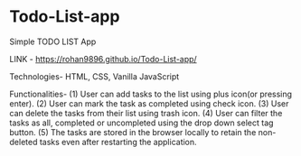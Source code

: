 # Todo-List-app
Simple TODO LIST App

LINK - https://rohan9896.github.io/Todo-List-app/

Technologies-
HTML, CSS, Vanilla JavaScript

Functionalities-
(1) User can add tasks to the list using plus icon(or pressing enter).
(2) User can mark the task as completed using check icon.
(3) User can delete the tasks from their list using trash icon.
(4) User can filter the tasks as all, completed or uncompleted using the drop down select tag button.
(5) The tasks are stored in the browser locally to retain the non-deleted tasks even after restarting the application.
  

